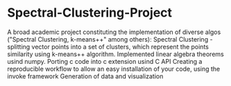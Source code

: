 # Spectral-Clustering-Project
A broad academic project constituting the implementation of diverse algos ("Spectral Clustering, k-means++" among others):
  Spectral Clustering - splitting vector points into a set of clusters, which represent the points similarity using k-means++ algorithm.
  Implemented linear algebra theorems usind numpy.
  Porting c code into c extension usind C API
  Creating a reproducible workflow to allow an easy installation of your code, using the invoke framework
  Generation of data and visualization
